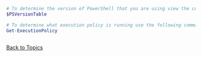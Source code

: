 ```PowerShell
# To determine the version of PowerShell that you are using view the contents of this system variable
$PSVersionTable

# To determine what execution policy is running use the following command
Get-ExecutionPolicy



```

[Back to Topics](LearningPath.md)
